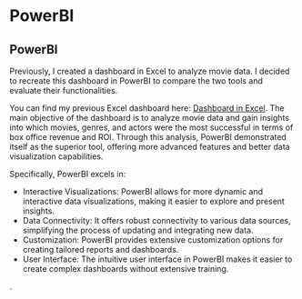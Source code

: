 # PowerBI

## PowerBI
Previously, I created a dashboard in Excel to analyze movie data. I decided to recreate this dashboard in PowerBI to compare the two tools and evaluate their functionalities.

You can find my previous Excel dashboard here:  [Dashboard in Excel](https://github.com/Mary-Pronina/Movies-Data.git). The main objective of the dashboard is to analyze movie data and gain insights 
into which movies, genres, and actors were the most successful in terms of box office revenue and ROI. Through this analysis, PowerBI demonstrated itself as the superior tool, 
offering more advanced features and better data visualization capabilities.

Specifically, PowerBI excels in:

 - Interactive Visualizations: PowerBI allows for more dynamic and interactive data visualizations, making it easier to explore and present insights.
 - Data Connectivity: It offers robust connectivity to various data sources, simplifying the process of updating and integrating new data.
 - Customization: PowerBI provides extensive customization options for creating tailored reports and dashboards.
 - User Interface: The intuitive user interface in PowerBI makes it easier to create complex dashboards without extensive training.


.
